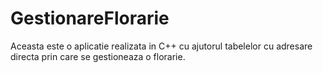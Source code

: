 # GestionareFlorarie

Aceasta este o aplicatie realizata in C++ cu ajutorul tabelelor cu adresare directa prin care se gestioneaza o florarie. 
